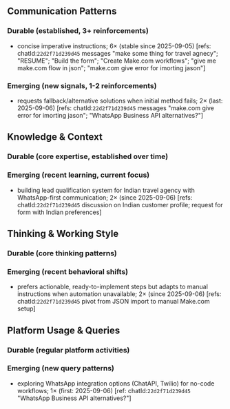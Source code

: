 ## Communication Patterns
### Durable (established, 3+ reinforcements)
- concise imperative instructions; 6× (stable since 2025-09-05) [refs: chatId:`22d2f71d239d45` messages "make some thing for travel agnecy"; "RESUME"; "Build the form"; "Create Make.com workflows"; "give me make.com flow in json"; "make.com give error for imorting jason"]

### Emerging (new signals, 1-2 reinforcements)
- requests fallback/alternative solutions when initial method fails; 2× (last: 2025-09-06) [refs: chatId:`22d2f71d239d45` messages "make.com give error for imorting jason"; "WhatsApp Business API alternatives?"]

## Knowledge & Context
### Durable (core expertise, established over time)

### Emerging (recent learning, current focus)
- building lead qualification system for Indian travel agency with WhatsApp-first communication; 2× (since 2025-09-06) [refs: chatId:`22d2f71d239d45` discussion on Indian customer profile; request for form with Indian preferences]

## Thinking & Working Style
### Durable (core thinking patterns)

### Emerging (recent behavioral shifts)
- prefers actionable, ready-to-implement steps but adapts to manual instructions when automation unavailable; 2× (since 2025-09-06) [refs: chatId:`22d2f71d239d45` pivot from JSON import to manual Make.com setup]

## Platform Usage & Queries
### Durable (regular platform activities)

### Emerging (new query patterns)
- exploring WhatsApp integration options (ChatAPI, Twilio) for no-code workflows; 1× (first: 2025-09-06) [ref: chatId:`22d2f71d239d45` "WhatsApp Business API alternatives?"]